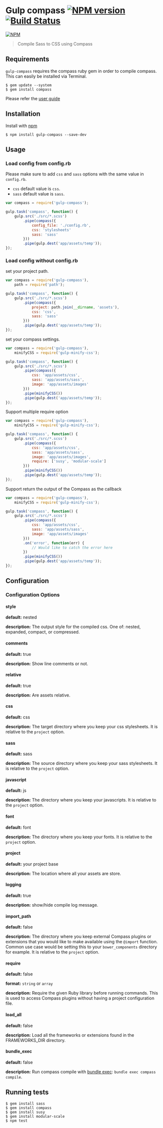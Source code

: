 # Gulp compass [![NPM version](https://badge.fury.io/js/gulp-compass.png)](http://badge.fury.io/js/gulp-compass) [![Build Status](https://travis-ci.org/appleboy/gulp-compass.png?branch=master)](https://travis-ci.org/appleboy/gulp-compass)

[![NPM](https://nodei.co/npm/gulp-compass.png?downloads=true&stars=true)](https://nodei.co/npm/gulp-compass/)

> Compile Sass to CSS using Compass

## Requirements

`gulp-compass` requires the compass ruby gem in order to compile compass. This can easily be installed via Terminal.

```
$ gem update --system
$ gem install compass
```

Please refer the [user guide](http://compass-style.org/install/)

## Installation

Install with [npm](https://npmjs.org/package/gulp-compass)

```
$ npm install gulp-compass --save-dev
```

## Usage

### Load config from config.rb

Please make sure to add ``css`` and ``sass`` options with the same value in ``config.rb``.

* ``css`` default value is ``css``.
* ``sass`` default value is ``sass``.

```javascript
var compass = require('gulp-compass');

gulp.task('compass', function() {
    gulp.src('./src/*.scss')
        .pipe(compass({
            config_file: './config.rb',
            css: 'stylesheets'
            sass: 'sass'
        }))
        .pipe(gulp.dest('app/assets/temp'));
});
```

### Load config without config.rb

set your project path.

```javascript
var compass = require('gulp-compass'),
    path = require('path');

gulp.task('compass', function() {
    gulp.src('./src/*.scss')
        .pipe(compass({
            project: path.join(__dirname, 'assets'),
            css: 'css',
            sass: 'sass'
        }))
        .pipe(gulp.dest('app/assets/temp'));
});
```

set your compass settings.

```javascript
var compass = require('gulp-compass'),
    minifyCSS = require('gulp-minify-css');

gulp.task('compass', function() {
    gulp.src('./src/*.scss')
        .pipe(compass({
            css: 'app/assets/css',
            sass: 'app/assets/sass',
            image: 'app/assets/images'
        }))
        .pipe(minifyCSS())
        .pipe(gulp.dest('app/assets/temp'));
});
```

Support multiple require option

```javascript
var compass = require('gulp-compass'),
    minifyCSS = require('gulp-minify-css');

gulp.task('compass', function() {
    gulp.src('./src/*.scss')
        .pipe(compass({
            css: 'app/assets/css',
            sass: 'app/assets/sass',
            image: 'app/assets/images',
            require: ['susy', 'modular-scale']
        }))
        .pipe(minifyCSS())
        .pipe(gulp.dest('app/assets/temp'));
});
```

Support return the output of the Compass as the callback

```javascript
var compass = require('gulp-compass'),
    minifyCSS = require('gulp-minify-css');

gulp.task('compass', function() {
    gulp.src('./src/*.scss')
        .pipe(compass({
            css: 'app/assets/css',
            sass: 'app/assets/sass',
            image: 'app/assets/images'
        }))
        .on('error', function(err) {
            // Would like to catch the error here
        })
        .pipe(minifyCSS())
        .pipe(gulp.dest('app/assets/temp'));
});
```

## Configuration

### Configuration Options

#### style

**default:** nested

**description:** The output style for the compiled css.
One of: nested, expanded, compact, or compressed.

#### comments

**default:** true

**description:** Show line comments or not.

#### relative

**default:** true

**description:** Are assets relative.

#### css

**default:** css

**description:** The target directory where you keep your css stylesheets. It is relative to the ``project`` option.

#### sass

**default:** sass

**description:** The source directory where you keep your sass stylesheets. It is relative to the ``project`` option.

#### javascript

**default:** js

**description:** The directory where you keep your javascripts. It is relative to the ``project`` option.


#### font

**default:** font

**description:** The directory where you keep your fonts. It is relative to the ``project`` option.

#### project

**default:** your project base

**description:** The location where all your assets are store.

#### logging

**default:** true

**description:** show/hide compile log message.

#### import_path

**default:** false

**description:** The directory where you keep external Compass plugins or extensions that you would like to make available using the `@import` function. Common use case would be setting this to your `bower_components` directory for example. It is relative to the ``project`` option.

#### require

**default:** false

**format:** ``string`` or ``array``

**description:** Require the given Ruby library before running commands. This is used to access Compass plugins without having a project configuration file.

#### load_all

**default:** false

**description:** Load all the frameworks or extensions found in the FRAMEWORKS_DIR directory.

#### bundle_exec

**default:** false

**description:** Run compass compile with [bundle exec](http://bundler.io/v1.5/man/bundle-exec.1.html): ``bundle exec compass compile``.

## Running tests

```
$ gem install sass
$ gem install compass
$ gem install susy
$ gem install modular-scale
$ npm test
```
